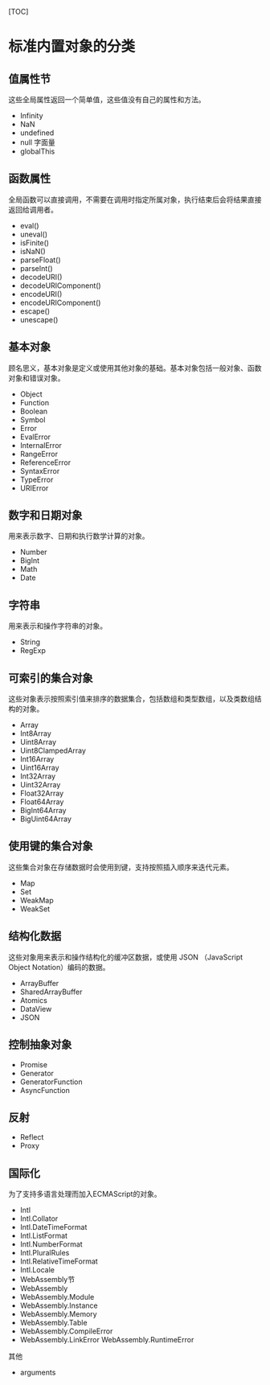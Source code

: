 [TOC]
# 标准内置对象的分类

## 值属性节
这些全局属性返回一个简单值，这些值没有自己的属性和方法。

- Infinity
- NaN
- undefined
- null 字面量
- globalThis

## 函数属性
全局函数可以直接调用，不需要在调用时指定所属对象，执行结束后会将结果直接返回给调用者。

- eval()
- uneval() 
- isFinite()
- isNaN()
- parseFloat()
- parseInt()
- decodeURI()
- decodeURIComponent()
- encodeURI()
- encodeURIComponent()
- escape() 
- unescape() 

## 基本对象
顾名思义，基本对象是定义或使用其他对象的基础。基本对象包括一般对象、函数对象和错误对象。

- Object
- Function
- Boolean
- Symbol
- Error
- EvalError
- InternalError 
- RangeError
- ReferenceError
- SyntaxError
- TypeError
- URIError

## 数字和日期对象
用来表示数字、日期和执行数学计算的对象。

- Number
- BigInt
- Math
- Date

## 字符串
用来表示和操作字符串的对象。

- String
- RegExp

## 可索引的集合对象
这些对象表示按照索引值来排序的数据集合，包括数组和类型数组，以及类数组结构的对象。

- Array
- Int8Array
- Uint8Array
- Uint8ClampedArray
- Int16Array
- Uint16Array
- Int32Array
- Uint32Array
- Float32Array
- Float64Array
- BigInt64Array
- BigUint64Array

## 使用键的集合对象
这些集合对象在存储数据时会使用到键，支持按照插入顺序来迭代元素。

- Map
- Set
- WeakMap
- WeakSet

## 结构化数据
这些对象用来表示和操作结构化的缓冲区数据，或使用 JSON （JavaScript Object Notation）编码的数据。

- ArrayBuffer
- SharedArrayBuffer 
- Atomics 
- DataView
- JSON

## 控制抽象对象
- Promise
- Generator
- GeneratorFunction
- AsyncFunction 

## 反射
- Reflect
- Proxy

## 国际化
为了支持多语言处理而加入ECMAScript的对象。

- Intl
- Intl.Collator
- Intl.DateTimeFormat
- Intl.ListFormat
- Intl.NumberFormat
- Intl.PluralRules
- Intl.RelativeTimeFormat
- Intl.Locale
- WebAssembly节
- WebAssembly
- WebAssembly.Module
- WebAssembly.Instance
- WebAssembly.Memory
- WebAssembly.Table
- WebAssembly.CompileError
- WebAssembly.LinkError
WebAssembly.RuntimeError

其他
- arguments